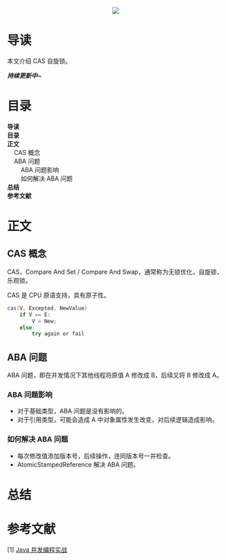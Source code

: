 <div align="center"><img src="https://gitee.com/struggle3014/picBed/raw/master/name_code.png"></div>

#  导读 

本文介绍 CAS 自旋锁。

***持续更新中~***



# 目录

<nav>
<a href='# 导读' style='text-decoration:none;font-weight:bolder'> 导读</a><br/>
<a href='#目录' style='text-decoration:none;font-weight:bolder'>目录</a><br/>
<a href='#正文' style='text-decoration:none;font-weight:bolder'>正文</a><br/>
&nbsp;&nbsp;&nbsp;&nbsp;<a href='#CAS 概念' style='text-decoration:none;${border-style}'>CAS 概念</a><br/>
&nbsp;&nbsp;&nbsp;&nbsp;<a href='#ABA 问题' style='text-decoration:none;${border-style}'>ABA 问题</a><br/>
&nbsp;&nbsp;&nbsp;&nbsp;&nbsp;&nbsp;&nbsp;&nbsp;<a href='#ABA 问题影响' style='text-decoration:none;${border-style}'>ABA 问题影响</a><br/>
&nbsp;&nbsp;&nbsp;&nbsp;&nbsp;&nbsp;&nbsp;&nbsp;<a href='#如何解决 ABA 问题' style='text-decoration:none;${border-style}'>如何解决 ABA 问题</a><br/>
<a href='#总结' style='text-decoration:none;font-weight:bolder'>总结</a><br/>
<a href='#参考文献' style='text-decoration:none;font-weight:bolder'>参考文献</a><br/>
</nav>

# 正文

## CAS 概念

CAS，Compare And Set / Compare And Swap，通常称为无锁优化，自旋锁，乐观锁。

CAS 是 CPU 原语支持，具有原子性。

```java
cas(V, Excepted, NewValue)
	if V == E:
		V = New;
	else:
        try again or fail
```



## ABA 问题

ABA 问题，即在并发情况下其他线程将原值 A 修改成 B，后续又将 B 修改成 A。



### ABA 问题影响

* 对于基础类型，ABA 问题是没有影响的。
* 对于引用类型，可能会造成 A 中对象属性发生改变，对后续逻辑造成影响。



### 如何解决 ABA 问题

* 每次修改值添加版本号，后续操作，连同版本号一并检查。
* AtomicStampedReference 解决 ABA 问题。



# 总结



# 参考文献

[1] [Java 并发编程实战](https://www.99baiduyun.com/baidu/Java并发编程实战)